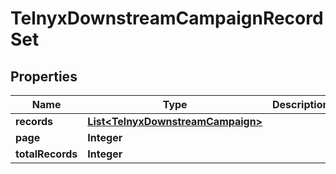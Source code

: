 

# TelnyxDownstreamCampaignRecordSet


## Properties

| Name | Type | Description | Notes |
|------------ | ------------- | ------------- | -------------|
|**records** | [**List&lt;TelnyxDownstreamCampaign&gt;**](TelnyxDownstreamCampaign.md) |  |  [optional] |
|**page** | **Integer** |  |  [optional] |
|**totalRecords** | **Integer** |  |  [optional] |



